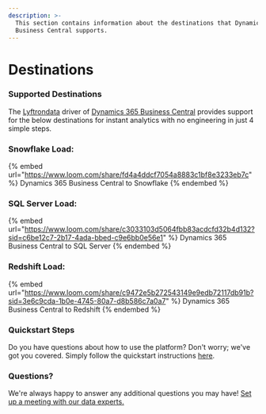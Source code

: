 ```yaml
---
description: >-
  This section contains information about the destinations that Dynamics 365
  Business Central supports.
---
```


# Destinations

### Supported Destinations

The [Lyftrondata](https://www.lyftrondata.com/) driver of [Dynamics 365 Business Central](https://www.lyftrondata.com/integration/dynamics-365-business-central/) provides support for the below destinations for instant analytics with no engineering in just 4 simple steps.

### Snowflake Load:

{% embed url="https://www.loom.com/share/fd4a4ddcf7054a8883c1bf8e3233eb7c" %}
Dynamics 365 Business Central to Snowflake
{% endembed %}

### SQL Server Load:

{% embed url="https://www.loom.com/share/c3033103d5064fbb83acdcfd32b4d132?sid=c6be12c7-2b17-4ada-bbed-c9e6bb0e56e1" %}
Dynamics 365 Business Central to SQL Server
{% endembed %}

### Redshift Load:

{% embed url="https://www.loom.com/share/c9472e5b272543149e9edb72117db91b?sid=3e6c9cda-1b0e-4745-80a7-d8b586c7a0a7" %}
Dynamics 365 Business Central to Redshift
{% endembed %}

### Quickstart Steps

Do you have questions about how to use the platform? Don't worry; we've got you covered. Simply follow the quickstart instructions [here](./).

### Questions? <a href="#questions" id="questions"></a>

We're always happy to answer any additional questions you may have! [Set up a meeting with our data experts.](https://www.lyftrondata.com/book-a-meeting/)
